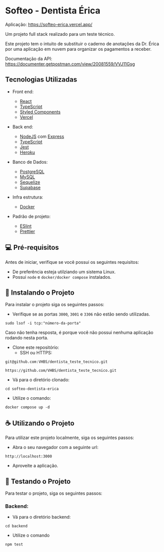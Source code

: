 # Softeo - Dentista Érica

Aplicação: https://softeo-erica.vercel.app/

Um projeto full stack realizado para um teste técnico.

Este projeto tem o intuito de substituir o caderno de anotações da Dr. Érica por uma aplicação em nuvem para organizar os pagamentos a receber.

Documentação da API: https://documenter.getpostman.com/view/20081559/VVJ11Gsg

## Tecnologias Utilizadas
- Front end:
	- [React](https://pt-br.reactjs.org/)
	- [TypeScript](https://www.typescriptlang.org/)
	- [Styled Components](https://styled-components.com/)
	- [Vercel](https://vercel.com/)

- Back end:
	- [NodeJS](https://nodejs.org/) com [Express](https://expressjs.com/)
	- [TypeScript](https://www.typescriptlang.org/)
	- [Jest](https://jestjs.io/)
	- [Heroku](http://heroku.com/)

- Banco de Dados:
	- [PostgreSQL](https://www.postgresql.org/)
	- [MySQL](https://www.mysql.com/)
	- [Sequelize](https://sequelize.org/)
	- [Supabase](https://supabase.com/)

- Infra estrutura:
	- [Docker](https://www.docker.com/)

- Padrão de projeto:
	- [ESlint](https://eslint.org/)
	- [Prettier](https://prettier.io/)
	

## 💻  Pré-requisitos
Antes de iniciar, verifique se você possui os seguintes requisitos:

-  De preferência esteja utilziando um sistema Linux.
- Possui `node` e `docker/docker compose` instalados.


## 🚀 Instalando o Projeto
Para instalar o projeto siga os seguintes passos:
- Verifique se as portas `3000`, `3001` e `3306` não estão sendo utilizadas.
```
sudo lsof -i tcp:"número-da-porta"
```
Caso não tenha resposta, é porque você não possui nenhuma aplicação rodando nesta porta.

- Clone este repositório:
	- SSH ou HTTPS:
```
git@github.com:VHBS/dentista_teste_tecnico.git
```	
```
https://github.com/VHBS/dentista_teste_tecnico.git
```
- Vá para o diretório clonado:
```
cd softeo-dentista-erica
```
- Utilize o comando:

``` 
docker compose up -d
```

## ☕ Utilizando o Projeto
Para utilizar este projeto localmente, siga os seguintes passos:
-   Abra o seu navegador com a seguinte url:
```
http://localhost:3000
```
- Aproveite a aplicação.


## 🧪 Testando o Projeto
Para testar o projeto, siga os seguintes passos:
### Backend:
- Vá para o diretório backend:
```
cd backend
```
- Utilize o comando
```
npm test
```
